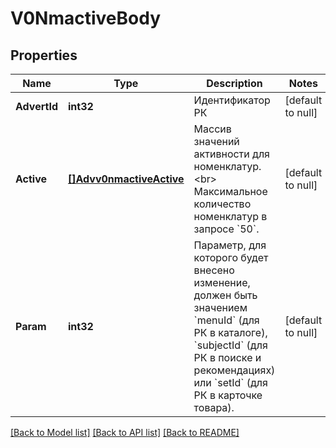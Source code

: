 # V0NmactiveBody

## Properties
Name | Type | Description | Notes
------------ | ------------- | ------------- | -------------
**AdvertId** | **int32** | Идентификатор РК | [default to null]
**Active** | [**[]Advv0nmactiveActive**](advv0nmactive_active.md) | Массив значений активности для номенклатур. &lt;br&gt; Максимальноe количество номенклатур в запросе &#x60;50&#x60;.  | [default to null]
**Param** | **int32** | Параметр, для которого будет внесено изменение, должен быть значением &#x60;menuId&#x60; (для РК в каталоге), &#x60;subjectId&#x60; (для РК в поиске и рекомендациях) или &#x60;setId&#x60; (для РК в карточке товара).  | [default to null]

[[Back to Model list]](../README.md#documentation-for-models) [[Back to API list]](../README.md#documentation-for-api-endpoints) [[Back to README]](../README.md)

